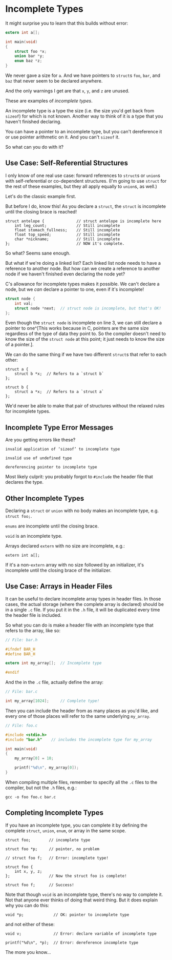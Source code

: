 <!-- Beej's guide to C

# vim: ts=4:sw=4:nosi:et:tw=72
-->

# Incomplete Types

It might surprise you to learn that this builds without error:

``` {.c .numberLines}
extern int a[];

int main(void)
{
    struct foo *x;
    union bar *y;
    enum baz *z;
}
```

We never gave a size for `a`. And we have pointers to `struct`s `foo`,
`bar`, and `baz` that never seem to be declared anywhere.

And the only warnings I get are that `x`, `y`, and `z` are unused.

These are examples of _incomplete types_.

An incomplete type is a type the size (i.e. the size you'd get back from
`sizeof`) for which is not known. Another way to think of it is a type
that you haven't finished declaring.

You can have a pointer to an incomplete type, but you can't dereference
it or use pointer arithmetic on it. And you can't `sizeof` it.

So what can you do with it?

## Use Case: Self-Referential Structures

I only know of one real use case: forward references to `struct`s or
`union`s with self-referential or co-dependent structures. (I'm going to
use `struct` for the rest of these examples, but they all apply equally
to `union`s, as well.)

Let's do the classic example first.

But before I do, know this! As you declare a `struct`, the `struct` is
incomplete until the closing brace is reached!

``` {.c}
struct antelope {              // struct antelope is incomplete here
    int leg_count;             // Still incomplete
    float stomach_fullness;    // Still incomplete
    float top_speed;           // Still incomplete
    char *nickname;            // Still incomplete
};                             // NOW it's complete.
```

So what? Seems sane enough.

But what if we're doing a linked list? Each linked list node needs to
have a reference to another node. But how can we create a reference to
another node if we haven't finished even declaring the node yet?

C's allowance for incomplete types makes it possible. We can't declare a
node, but we _can_ declare a pointer to one, even if it's incomplete!

``` {.c .numberLines}
struct node {
    int val;
    struct node *next;  // struct node is incomplete, but that's OK!
};
```

Even though the `struct node` is incomplete on line 3, we can still
declare a pointer to one^[This works because in C, pointers are the same
size regardless of the type of data they point to. So the compiler
doesn't need to know the size of the `struct node` at this point; it
just needs to know the size of a pointer.].

We can do the same thing if we have two different `struct`s that refer
to each other:

``` {.c}
struct a {
    struct b *x;  // Refers to a `struct b`
};

struct b {
    struct a *x;  // Refers to a `struct a`
};
```

We'd never be able to make that pair of structures without the relaxed
rules for incomplete types.

## Incomplete Type Error Messages

Are you getting errors like these?

``` {.default}
invalid application of ‘sizeof’ to incomplete type

invalid use of undefined type

dereferencing pointer to incomplete type
```

Most likely culprit: you probably forgot to `#include` the header file
that declares the type.

## Other Incomplete Types

Declaring a `struct` or `union` with no body makes an incomplete type,
e.g. `struct foo;`.

`enums` are incomplete until the closing brace.

`void` is an incomplete type.

Arrays declared `extern` with no size are incomplete, e.g.:

``` {.c}
extern int a[];
```

If it's a non-`extern` array with no size followed by an initializer,
it's incomplete until the closing brace of the initializer.

## Use Case: Arrays in Header Files

It can be useful to declare incomplete array types in header files. In
those cases, the actual storage (where the complete array is declared)
should be in a single `.c` file. If you put it in the `.h` file, it will
be duplicated every time the header file is included.

So what you can do is make a header file with an incomplete type that
refers to the array, like so:

``` {.c .numberLines}
// File: bar.h

#ifndef BAR_H
#define BAR_H

extern int my_array[];  // Incomplete type

#endif
```

And the in the `.c` file, actually define the array:

``` {.c .numberLines}
// File: bar.c

int my_array[1024];     // Complete type!
```

Then you can include the header from as many places as you'd like, and
every one of those places will refer to the same underlying `my_array`.

``` {.c .numberLines}
// File: foo.c

#include <stdio.h>
#include "bar.h"    // includes the incomplete type for my_array

int main(void)
{
    my_array[0] = 10;

    printf("%d\n", my_array[0]);
}
```

When compiling multiple files, remember to specify all the `.c` files
to the compiler, but not the `.h` files, e.g.:

``` {.zsh}
gcc -o foo foo.c bar.c
```

## Completing Incomplete Types

If you have an incomplete type, you can complete it by defining the
complete `struct`, `union`, `enum`, or array in the same scope.

``` {.c}
struct foo;        // incomplete type

struct foo *p;     // pointer, no problem

// struct foo f;   // Error: incomplete type!

struct foo {
    int x, y, z;
};                 // Now the struct foo is complete!

struct foo f;      // Success!
```

Note that though `void` is an incomplete type, there's no way to
complete it. Not that anyone ever thinks of doing that weird thing. But
it does explain why you can do this:

``` {.c}
void *p;             // OK: pointer to incomplete type
```

and not either of these:

``` {.c}
void v;              // Error: declare variable of incomplete type

printf("%d\n", *p);  // Error: dereference incomplete type
```

The more you know...
